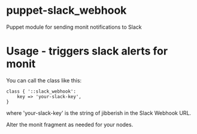 # puppet-slack_webhook

Puppet module for sending monit notifications to Slack

# Usage - triggers slack alerts for monit

You can call the class like this:

    class { '::slack_webhook':
        key => 'your-slack-key',
    }

where 'your-slack-key' is the string of jibberish in the Slack Webhook URL.

Alter the monit fragment as needed for your nodes.
